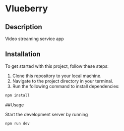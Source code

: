 # Vlueberry

## Description

Video streaming service app

## Installation

To get started with this project, follow these steps:

1. Clone this repository to your local machine.
2. Navigate to the project directory in your terminal.
3. Run the following command to install dependencies:

```bash
npm install
```
##Usage

Start the development server by running	

```bash
npm run dev
```
